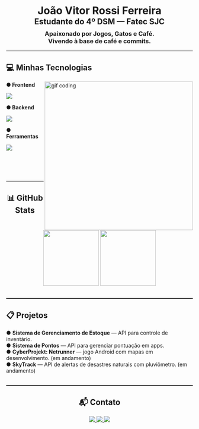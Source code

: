 <!-- Cabeçalho -->
<div align="center">
  <h1 style="margin:0; border:none;">João Vitor Rossi Ferreira</h1>
  <h2 style="margin:0; border:none;">Estudante do 4º DSM — Fatec SJC</h2>
  <h3 style="margin-top:10px; border:none;">
    Apaixonado por Jogos, Gatos e Café. <br>
    Vivendo à base de café e commits.
  </h3>
</div>

---

<!-- Stack Tecnológico -->
<h2 align="left">💻 Minhas Tecnologias</h2>
  <img
    src="https://media4.giphy.com/media/v1.Y2lkPTc5MGI3NjExcmRmMTA3OXd2aTFsenI5YWZkcWlwM2pqeGt0amlnN2hkc29qbWFyNiZlcD12MV9pbnRlcm5hbF9naWZfYnlfaWQmY3Q9Zw/kqSQbm3NKevNOD47Jm/giphy.gif"
    alt="gif coding"
    min-width="400px"
    max-width="400px"
    width="400px"
    align="right"
  />
  <p><strong>● Frontend</strong></p>
  <img src="https://skillicons.dev/icons?i=html,css,tailwind,react,js,ts" />
  <p><strong>● Backend</strong></p>
  <img
    src="https://skillicons.dev/icons?i=py,java,nodejs,mysql,mongodb,prisma,swagger"
  />
  <p><strong>● Ferramentas</strong></p>
  <img src="https://skillicons.dev/icons?i=git,androidstudio,vscode,docker" />
</div>
<br> <br> <br> <br> <br>

---

<!-- GitHub Stats -->
<div align="center">
  <h2>📊 GitHub Stats</h2>
  <img height="150em" src="https://github-readme-stats.vercel.app/api?username=joaorossiferreira&show_icons=true&theme=neon&include_all_commits=true&count_private=true&border_radius=10" />
  <img height="150em" src="https://github-readme-stats.vercel.app/api/top-langs/?username=joaorossiferreira&layout=compact&theme=neon&hide_border=false&include_all_commits=true&count_private=true&border_radius=5" />
</div>

<hr style="border:none; border-top:1px solid #333; margin:30px 0;">

<!-- Projetos -->
<div align="left" style="max-width:900px; margin:auto;">
  <h2>📋 Projetos</h2>
  <ul style="list-style:none; padding-left:0;">
    <li>● <strong>Sistema de Gerenciamento de Estoque</strong> — API para controle de inventário.</li>
    <li>● <strong>Sistema de Pontos</strong> — API para gerenciar pontuação em apps.</li>
    <li>● <strong>CyberProjekt: Netrunner</strong> — jogo Android com mapas em desenvolvimento. (em andamento)</li>
    <li>● <strong>SkyTrack</strong> — API de alertas de desastres naturais com pluviômetro. (em andamento)</li>
  </ul>
</div>

<hr style="border:none; border-top:1px solid #333; margin:30px 0;">

<!-- Contato -->
<div align="center">
  <h2>📬 Contato</h2>
  <a href="https://www.linkedin.com/in/jo%C3%A3o-rossi-7311a0301" target="_blank">
    <img src="https://img.shields.io/badge/-LinkedIn-%230077B5?style=for-the-badge&logo=linkedin&logoColor=white" />
  </a>
  <a href="https://www.instagram.com/rossilindo" target="_blank">
    <img src="https://img.shields.io/badge/-Instagram-%23E4405F?style=for-the-badge&logo=instagram&logoColor=white" />
  </a>
  <a href="mailto:joaovitorvenou@gmail.com">
    <img src="https://img.shields.io/badge/-Gmail-%23333?style=for-the-badge&logo=gmail&logoColor=white" />
  </a>
</div>
